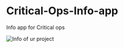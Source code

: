 # Critical-Ops-Info-app
Info app for Critical ops


![Info of ur project](https://github.com/xQandr/Critical-Ops-Info-app/blob/main/IMG_9959.PNG)
